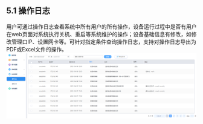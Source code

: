 ## 5.1 操作日志

用户可通过操作日志查看系统中所有用户的所有操作，设备运行过程中是否有用户在web页面对系统执行关机、重启等系统维护的操作；设备基础信息有修改，如修改管理口IP、设置网卡等。可针对指定条件查询操作日志，支持对操作日志导出为PDF或Excel文件的操作。![](/images/operation/sysmanage/logmanage\logmanage_1.png)

